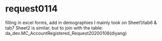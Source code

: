 # request0114
filling in excel forms, add in demographies
I mainly took on Sheet1/tab6 & tab7
Sheet2 is similar, but to join with the table: da_dev.MC_AccountRegistered_Request20200108(diyang)
